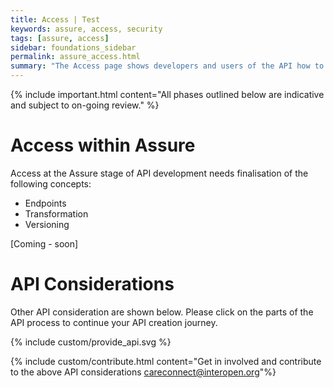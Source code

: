 ```yaml
---
title: Access | Test
keywords: assure, access, security
tags: [assure, access]
sidebar: foundations_sidebar
permalink: assure_access.html
summary: "The Access page shows developers and users of the API how to access and call the API in the test environment"
---
```


{% include important.html content="All phases outlined below are indicative and subject to on-going review." %}

# Access within Assure #

Access at the Assure stage of API development needs finalisation of the following concepts:

- Endpoints
- Transformation
- Versioning

[Coming - soon]

# API Considerations #

Other API consideration are shown below. Please click on the parts of the API process to continue your API creation journey.

{% include custom/provide_api.svg %}

{% include custom/contribute.html content="Get in involved and contribute to the above API considerations careconnect@interopen.org"%}